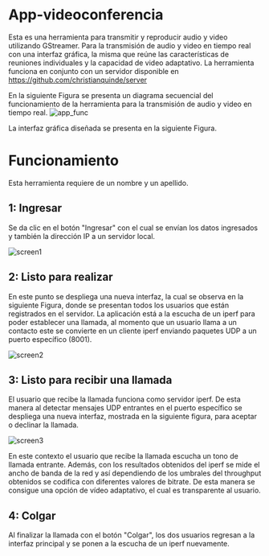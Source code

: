 # App-videoconferencia
Esta es una herramienta para transmitir y reproducir audio y video utilizando GStreamer. Para la transmisión de audio y video en tiempo real con una interfaz gráfica, la misma que reúne las características de reuniones individuales y la capacidad de video adaptativo. La herramienta funciona
en conjunto con un servidor disponible en https://github.com/christianquinde/server

En la siguiente Figura se presenta un diagrama secuencial del funcionamiento de la herramienta para la transmisión
de audio y video en tiempo real. 
![app_func](https://user-images.githubusercontent.com/68077496/155751207-8791a812-5f26-4c02-8958-02666c7f2c68.png)

La interfaz gráfica diseñada se presenta en la siguiente Figura. 

# Funcionamiento

Esta herramienta requiere de un nombre y un apellido.

## 1: Ingresar
Se da clic en el botón "Ingresar" con el cual se envían los datos ingresados y también la dirección
IP a un servidor local.

![screen1](https://user-images.githubusercontent.com/68077496/155751426-9fd21cac-83a9-48e9-879d-db9b070e9ad9.png)

## 2: Listo para realizar 
En este punto se despliega una nueva interfaz, la cual se observa en la siguiente Figura, donde se presentan todos los usuarios que están registrados en el servidor.
La aplicación está a la escucha de un iperf para poder establecer una llamada, al momento que un usuario llama a un contacto este se convierte
en un cliente iperf enviando paquetes UDP a un puerto específico (8001). 

![screen2](https://user-images.githubusercontent.com/68077496/155751469-ab60a85e-a053-48b6-a6ee-dd7d5f48cc7f.png)

## 3: Listo para recibir una llamada
El usuario que recibe la llamada funciona como servidor iperf. De esta manera al detectar mensajes UDP entrantes en el
puerto específico se despliega una nueva interfaz, mostrada en la siguiente figura, para aceptar o declinar la llamada.

![screen3](https://user-images.githubusercontent.com/68077496/155751632-44b95351-bf0a-437a-858f-f3e37f1635bd.png)

En este contexto el usuario que recibe la llamada escucha un tono de llamada entrante. Además, con los
resultados obtenidos del iperf se mide el ancho de banda de la red y así dependiendo de los umbrales del
throughput obtenidos se codifica con diferentes valores de bitrate. De esta manera se consigue una opción de
vídeo adaptativo, el cual es transparente al usuario.

## 4: Colgar
Al finalizar la llamada con el botón "Colgar", los dos usuarios
regresan a la interfaz principal y se ponen a la escucha de un iperf nuevamente.
